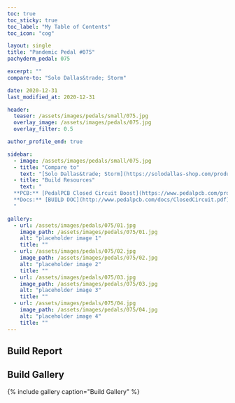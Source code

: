 ```yaml
---
toc: true
toc_sticky: true
toc_label: "My Table of Contents"
toc_icon: "cog"

layout: single
title: "Pandemic Pedal #075"
pachyderm_pedal: 075

excerpt: ""
compare-to: "Solo Dallas&trade; Storm"

date: 2020-12-31
last_modified_at: 2020-12-31

header:
  teaser: /assets/images/pedals/small/075.jpg
  overlay_image: /assets/images/pedals/075.jpg
  overlay_filter: 0.5

author_profile_end: true

sidebar:
  - image: /assets/images/pedals/small/075.jpg
  - title: "Compare to"
    text: "[Solo Dallas&trade; Storm](https://solodallas-shop.com/products/storm-d-2019)"
  - title: "Build Resources"
    text: "
  **PCB:** [PedalPCB Closed Circuit Boost](https://www.pedalpcb.com/product/closedcircuit/)<br>
  **Docs:** [BUILD DOC](http://www.pedalpcb.com/docs/ClosedCircuit.pdf)
  "

gallery:
  - url: /assets/images/pedals/075/01.jpg
    image_path: /assets/images/pedals/075/01.jpg
    alt: "placeholder image 1"
    title: ""
  - url: /assets/images/pedals/075/02.jpg
    image_path: /assets/images/pedals/075/02.jpg
    alt: "placeholder image 2"
    title: ""
  - url: /assets/images/pedals/075/03.jpg
    image_path: /assets/images/pedals/075/03.jpg
    alt: "placeholder image 3"
    title: ""
  - url: /assets/images/pedals/075/04.jpg
    image_path: /assets/images/pedals/075/04.jpg
    alt: "placeholder image 4"
    title: ""
---
```


## Build Report

## Build Gallery

{% include gallery caption="Build Gallery" %}